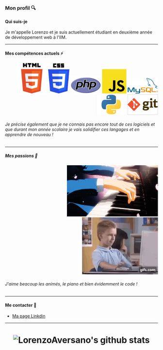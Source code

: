 ### Mon profil :mag:

#### Qui suis-je 

Je m'appelle Lorenzo et je suis actuellement étudiant en deuxième année de développement web à l'IIM.

---

#### Mes compétences actuels :zap:

<div style="text-align: right" > 
  <img src="/img/Html.png" alt="HTML" width="100"/>
  <img src="/img/CSS.png" alt="CSS" width="70"/ >
  <img src="/img/PHP.png" alt="PHP" width="100"/>
  <img src="/img/JS.png" alt="JS" width="80"/>
  <img src="/img/MySql.png" alt="MySql" width="100"/>
  <img src="/img/Python.jpg" alt="Python" width="100"/>
  <img src="/img/Git.jpg" alt="GIT" width="100"/>
</div>

###### Je précise également que je ne connais pas encore tout de ces logiciels et que durant mon année scolaire je vais solidifier ces langages et en apprendre de nouveau !
 
---

##### Mes passions :art:

<div style="text-align: right"> 
  <img src="/gif/Passion.gif" alt="Piano et Anime" width="300"/>
  <img src="/gif/dev.gif" alt="Développement Web" width="250"/>
</div>


###### J'aime beacoup les animés, le piano et bien évidemment le code !

---

#### Me contacter :memo:

- [Ma page Linkdin](https://www.linkedin.com/in/lorenzo-aversano-03a8b5207/)

---

<h1 align="center">

 ![LorenzoAversano's github stats](https://github-readme-stats.vercel.app/api?username=LorenzoAversano&show_icons=true)
  
</h1>





